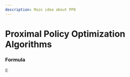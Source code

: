 ```yaml
---
description: Main idea about PPO
---
```


# Proximal Policy Optimization Algorithms

### Formula

$\mathbb{E}$
